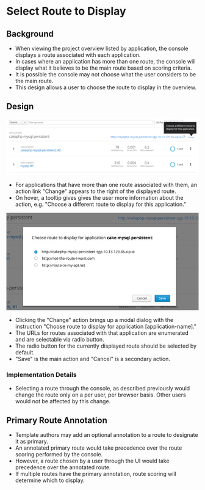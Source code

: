 # Select Route to Display

## Background
- When viewing the project overview listed by application, the console displays a route associated with each application.
- In cases where an application has more than one route, the console will display what it believes to be the main route based on scoring criteria.
- It is possible the console may not choose what the user considers to be the main route.
- This design allows a user to choose the route to display in the overview.

## Design
![change route action](img/route-action.png)

- For applications that have more than one route associated with them, an action link "Change" appears to the right of the displayed route.
- On hover, a tooltip gives gives the user more information about the action, e.g. "Choose a different route to display for this application."

![change route dialog](img/route-dialog.png)

- Clicking the "Change" action brings up a modal dialog with the instruction "Choose route to display for application [application-name]."
- The URLs for routes associated with that application are enumerated and are selectable via radio button.
- The radio button for the currently displayed route should be selected by default.
- "Save" is the main action and "Cancel" is a secondary action.

### Implementation Details
- Selecting a route through the console, as described previously would change the route only on a per user, per browser basis. Other users would not be affected by this change.

## Primary Route Annotation
- Template authors may add an optional annotation to a route to designate it as primary.
- An annotated primary route would take precedence over the route scoring performed by the console.
- However, a route chosen by a user through the UI would take precedence over the annotated route.
- If multiple routes have the primary annotation, route scoring will determine which to display.
